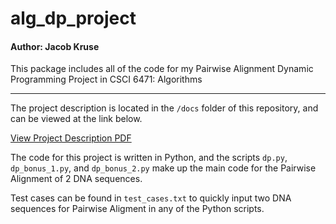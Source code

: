 # alg_dp_project

#### Author: Jacob Kruse

This package includes all of the code for my Pairwise Alignment Dynamic Programming Project in CSCI 6471: Algorithms

---

The project description is located in the `/docs` folder of this repository, and can be viewed at the link below.

[View Project Description PDF](https://jacob-kruse.github.io/alg_dp_project/docs/Project_Description.pdf)

The code for this project is written in Python, and the scripts `dp.py`, `dp_bonus_1.py`, and `dp_bonus_2.py` make up the main code for the Pairwise Alignment of 2 DNA sequences. 

Test cases can be found in `test_cases.txt` to quickly input two DNA sequences for Pairwise Aligment in any of the Python scripts.